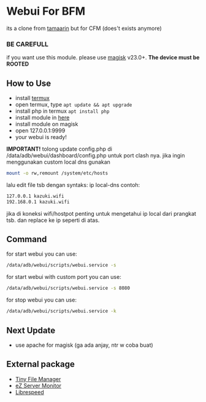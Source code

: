 # Webui For BFM
its a clone from [tamaarin](https://github.com/taamarin/ui4cfm) but for CFM (does't exists anymore)
### BE CAREFULL
if you want use this module. please use [magisk](https://github.com/topjohnwu/Magisk/releases) v23.0+.  **The device must be ROOTED**
## How to Use
- install [termux](https://f-droid.org/en/packages/com.termux/)
- open termux, type `apt update && apt upgrade`
- install php in termux `apt install php`
- install module in [here](https://github.com/ItzKazuki/webui4bfm/releases)
- install module on magisk
- open 127.0.0.1:9999 
- your webui is ready!

**IMPORTANT!**
tolong update config.php di /data/adb/webui/dashboard/config.php untuk port clash nya.
jika ingin menggunakan custom local dns gunakan

```bash
mount -o rw,remount /system/etc/hosts
```
lalu edit file tsb dengan syntaks:
ip local-dns contoh:
```bash
127.0.0.1 kazuki.wifi
192.168.0.1 kazuki.wifi
```

jika di koneksi wifi/hostpot penting untuk mengetahui ip local dari prangkat tsb. dan replace ke ip seperti di atas.

## Command
for start webui you can use:
```bash
/data/adb/webui/scripts/webui.service -s
```
for start webui with custom port you can use:
```bash
/data/adb/webui/scripts/webui.service -s 8080
```
for stop webui you can use:
```bash
/data/adb/webui/scripts/webui.service -k
```

## Next Update
- use apache for magisk (ga ada anjay, ntr w coba buat)

## External package
- [Tiny File Manager](https://tinyfilemanager.github.io/)
- [eZ Server Monitor](https://www.ezservermonitor.com/)
- [Librespeed](https://librespeed.org/)
